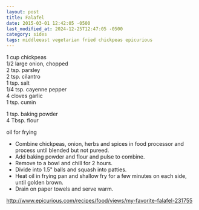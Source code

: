 ```yaml
---
layout: post
title: Falafel
date: 2015-03-01 12:42:05 -0500
last_modified_at: 2024-12-25T12:47:05 -0500
category: sides
tags: middleeast vegetarian fried chickpeas epicurious
---
```

1 cup chickpeas  
1/2 large onion, chopped  
2 tsp. parsley  
2 tsp. cilantro  
1 tsp. salt  
1/4 tsp. cayenne pepper  
4 cloves garlic  
1 tsp. cumin  
  
1 tsp. baking powder  
4 Tbsp. flour  
  
oil for frying  

 * Combine chickpeas, onion, herbs and spices in food processor and process until blended but not pureed.
 * Add baking powder and flour and pulse to combine.
 * Remove to a bowl and chill for 2 hours.
 * Divide into 1.5" balls and squash into patties.
 * Heat oil in frying pan and shallow fry for a few minutes on each side, until golden brown.
 * Drain on paper towels and serve warm.

http://www.epicurious.com/recipes/food/views/my-favorite-falafel-231755  

